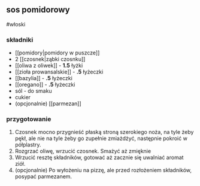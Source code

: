 ## sos pomidorowy
#włoski 
### składniki
- [[pomidory|pomidory w puszcze]]
- 2 [[czosnek|ząbki czosnku]]
- [[oliwa z oliwek]] - **1.5** łyżki
- [[zioła prowansalskie]] - **.5** łyżeczki
- [[bazylia]] - **.5** łyżeczki
- [[oregano]] - **.5** łyżeczki
- sól - do smaku
- cukier
- (opcjonalnie) [[parmezan]]
### przygotowanie
1. Czosnek mocno przygnieść płaską stroną szerokiego noża, na tyle żeby pękł, ale nie na tyle żeby go zupełnie zmiażdżyć, następnie pokroić w półplastry.
2. Rozgrzać oliwę, wrzucić czosnek. Smażyć aż zmięknie
3. Wrzucić resztę składników, gotować aż zacznie się uwalniać aromat ziół.
4. (opcjonalnie) Po wyłożeniu na pizzę, ale przed rozłożeniem składników, posypać parmezanem.